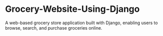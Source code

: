 # Grocery-Website-Using-Django
A web-based grocery store application built with Django, enabling users to browse, search, and purchase groceries online.  
